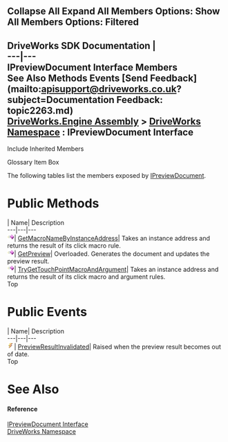 Collapse All Expand All Members Options: Show All  Members Options: Filtered   
---  
DriveWorks SDK Documentation  |   
---|---  
IPreviewDocument Interface Members   
See Also Methods Events [Send Feedback](mailto:apisupport@driveworks.co.uk?subject=Documentation Feedback: topic2263.md)  
[DriveWorks.Engine Assembly](topic2156.md) > [DriveWorks Namespace](topic2159.md) : IPreviewDocument Interface  
---  
  
Include Inherited Members    


Glossary Item Box

The following tables list the members exposed by [IPreviewDocument](topic2263.md).

# Public Methods

| Name| Description  
---|---|---  
![ Method](dotnetimages/Method.gif)| [GetMacroNameByInstanceAddress](topic2268.md)| Takes an instance address and returns the result of its click macro rule.   
![ Method](dotnetimages/Method.gif)| [GetPreview](topic2269.md)| Overloaded. Generates the document and updates the preview result.   
![ Method](dotnetimages/Method.gif)| [TryGetTouchPointMacroAndArgument](topic2272.md)| Takes an instance address and returns the result of its click macro and argument rules.   
Top

# Public Events

| Name| Description  
---|---|---  
![ Event](dotnetimages/Event.gif)| [PreviewResultInvalidated](topic2273.md)| Raised when the preview result becomes out of date.   
Top

# See Also

#### Reference

[IPreviewDocument Interface](topic2263.md)   
[DriveWorks Namespace](topic2159.md)


